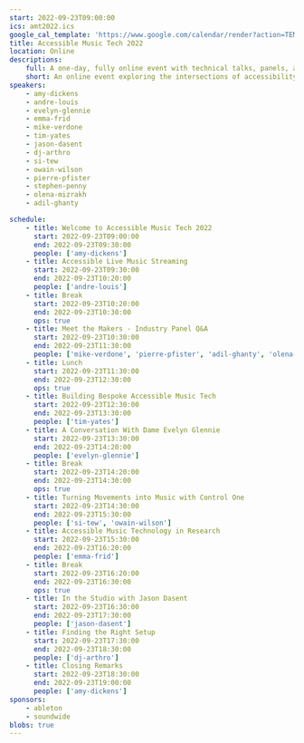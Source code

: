 ```yaml
---
start: 2022-09-23T09:00:00
ics: amt2022.ics
google_cal_template: 'https://www.google.com/calendar/render?action=TEMPLATE&text=Accessible+Music+Tech+2022&dates=20220923/20220924&details=Visit+https://accessiblemusic.tech+to+watch+the+conference.'
title: Accessible Music Tech 2022
location: Online
descriptions:
    full: A one-day, fully online event with technical talks, panels, and musical demonstrations exploring the intersections of accessibility and music.
    short: An online event exploring the intersections of accessibility and music.
speakers:
    - amy-dickens
    - andre-louis
    - evelyn-glennie
    - emma-frid
    - mike-verdone
    - tim-yates
    - jason-dasent
    - dj-arthro
    - si-tew
    - owain-wilson
    - pierre-pfister
    - stephen-penny
    - olena-mizrakh
    - adil-ghanty

schedule:
    - title: Welcome to Accessible Music Tech 2022
      start: 2022-09-23T09:00:00
      end: 2022-09-23T09:30:00
      people: ['amy-dickens']
    - title: Accessible Live Music Streaming
      start: 2022-09-23T09:30:00
      end: 2022-09-23T10:20:00
      people: ['andre-louis']
    - title: Break
      start: 2022-09-23T10:20:00
      end: 2022-09-23T10:30:00
      ops: true
    - title: Meet the Makers - Industry Panel Q&A
      start: 2022-09-23T10:30:00
      end: 2022-09-23T11:30:00
      people: ['mike-verdone', 'pierre-pfister', 'adil-ghanty', 'olena-mizrakh', 'stephen-penny']
    - title: Lunch
      start: 2022-09-23T11:30:00
      end: 2022-09-23T12:30:00
      ops: true
    - title: Building Bespoke Accessible Music Tech
      start: 2022-09-23T12:30:00
      end: 2022-09-23T13:30:00
      people: ['tim-yates']
    - title: A Conversation With Dame Evelyn Glennie
      start: 2022-09-23T13:30:00
      end: 2022-09-23T14:20:00
      people: ['evelyn-glennie']
    - title: Break
      start: 2022-09-23T14:20:00
      end: 2022-09-23T14:30:00
      ops: true
    - title: Turning Movements into Music with Control One
      start: 2022-09-23T14:30:00
      end: 2022-09-23T15:30:00
      people: ['si-tew', 'owain-wilson']
    - title: Accessible Music Technology in Research
      start: 2022-09-23T15:30:00
      end: 2022-09-23T16:20:00
      people: ['emma-frid']
    - title: Break
      start: 2022-09-23T16:20:00
      end: 2022-09-23T16:30:00
      ops: true
    - title: In the Studio with Jason Dasent
      start: 2022-09-23T16:30:00
      end: 2022-09-23T17:30:00
      people: ['jason-dasent']
    - title: Finding the Right Setup
      start: 2022-09-23T17:30:00
      end: 2022-09-23T18:30:00
      people: ['dj-arthro']
    - title: Closing Remarks
      start: 2022-09-23T18:30:00
      end: 2022-09-23T19:00:00
      people: ['amy-dickens']
sponsors:
    - ableton
    - soundwide
blobs: true
---
```

